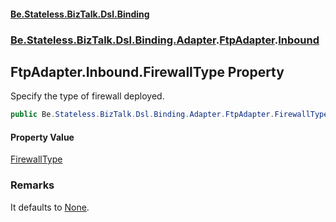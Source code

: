 #### [Be.Stateless.BizTalk.Dsl.Binding](README.md 'README')
### [Be.Stateless.BizTalk.Dsl.Binding.Adapter](Be.Stateless.BizTalk.Dsl.Binding.Adapter.md 'Be.Stateless.BizTalk.Dsl.Binding.Adapter').[FtpAdapter](FtpAdapter.md 'Be.Stateless.BizTalk.Dsl.Binding.Adapter.FtpAdapter').[Inbound](FtpAdapter.Inbound.md 'Be.Stateless.BizTalk.Dsl.Binding.Adapter.FtpAdapter.Inbound')

## FtpAdapter.Inbound.FirewallType Property

Specify the type of firewall deployed.

```csharp
public Be.Stateless.BizTalk.Dsl.Binding.Adapter.FtpAdapter.FirewallType FirewallType { get; set; }
```

#### Property Value
[FirewallType](FtpAdapter.FirewallType.md 'Be.Stateless.BizTalk.Dsl.Binding.Adapter.FtpAdapter.FirewallType')

### Remarks
It defaults to [None](FtpAdapter.FirewallType.md#Be.Stateless.BizTalk.Dsl.Binding.Adapter.FtpAdapter.FirewallType.None 'Be.Stateless.BizTalk.Dsl.Binding.Adapter.FtpAdapter.FirewallType.None').
